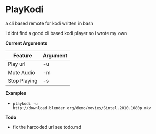 # PlayKodi #
a cli based remote for kodi
written in bash

i didnt find a good cli based kodi player so i wrote my own

**Current Arguments**

| Feature       |    Argument   |
| ------------- | ------------- |
| Play url     | -u             | 
| Mute Audio   | -m             |
| Stop Playing | -s             |

**Examples**

* `playkodi -u http://download.blender.org/demo/movies/Sintel.2010.1080p.mkv`

**Todo**

* fix the harcoded url
see todo.md
